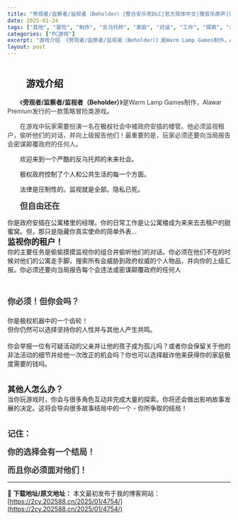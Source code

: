 ```yaml
---
title: "旁观者/监察者/监视者（Beholder）|整合安乐死DLC|官方简体中文|赠音乐原声|百度网盘/天翼云"
date: 2025-01-24
tags: ["其他", "冒险", "制作", "反乌托邦", "家庭", "对话", "工作", "探索", "未来"]
categories: ["PC游戏"]
excerpt: "游戏介绍 《旁观者/监察者/监视者（Beholder）》是Warm Lamp Games制作，Alawar Premium发行的一款策略冒险类游戏。 在游戏中玩家需要扮演一名在极权社会中被政府安插的楼管。他必须监视租户，偷听他们的对话，并向上级报告他们！最重要的是，玩家必须还要向当局报告会密谋颠覆政&hellip;"
layout: post
---
```


<div>
<div><img class="details-image aligncenter" draggable="false" src="https://2cy.202588.cn/wp-content/uploads/2025/01/202501261421025.webp" alt="" /></div>
<div>
<p style="text-align: center;"></p>

<h2 style="white-space: normal; text-indent: 2em;">游戏介绍</h2>
<p style="white-space: normal; text-indent: 2em;"><span style="background-color: #ffffff;">《<strong>旁观者/监察者/监视者（Beholder）</strong>》</span><span style="color: #333333; font-family: 'Helvetica Neue', Helvetica, Arial, 'PingFang SC', 'Hiragino Sans GB', 'Microsoft YaHei', 'WenQuanYi Micro Hei', sans-serif, font-extend; text-indent: 28px; background-color: #ffffff;">是Warm Lamp Games制作，Alawar Premium发行的一款策略冒险类游戏</span>。</p>
<p style="white-space: normal; text-indent: 2em;"><span style="color: #333333; font-family: 'Helvetica Neue', Helvetica, Arial, 'PingFang SC', 'Hiragino Sans GB', 'Microsoft YaHei', 'WenQuanYi Micro Hei', sans-serif, font-extend; text-indent: 28px; background-color: #ffffff;">在游戏中玩家需要扮演一名在</span>极权<span style="color: #333333; font-family: 'Helvetica Neue', Helvetica, Arial, 'PingFang SC', 'Hiragino Sans GB', 'Microsoft YaHei', 'WenQuanYi Micro Hei', sans-serif, font-extend; text-indent: 28px; background-color: #ffffff;">社会中被政府安插的楼管。他必须监视租户，偷听他们的对话，并向上级报告他们！最重要的是，玩家必须还要向当局报告会密谋颠覆政府的任何人。</span></p>
<p style="white-space: normal; text-indent: 2em;">欢迎来到一个严酷的反乌托邦的未来社会。</p>
<p style="white-space: normal; text-indent: 2em;">极权政府控制了个人和公共生活的每一个方面。</p>
<p style="white-space: normal; text-indent: 2em;">法律是压制性的。监视就是全部。隐私已死。</p>
<p style="white-space: normal; text-indent: 2em;"><strong><span style="background-color: #ffffff; color: #333333; font-family: 'Helvetica Neue', Helvetica, Arial, 'PingFang SC', 'Hiragino Sans GB', 'Microsoft YaHei', 'WenQuanYi Micro Hei', sans-serif, font-extend; font-size: 18px;">但自由还在</span></strong></p>
<p style="text-align: center;"></p>
你是政府安插在公寓楼里的经理。你的日常工作是让公寓楼成为来来去去租户的甜蜜窝。但，那只是隐藏你真实使命的简单外表...<br style="padding: 0px; margin: 0px; color: #acb2b8; font-family: 'Motiva Sans', sans-serif; white-space: normal; background-color: #1b2838;" /><span style="font-size: 18px;"><strong>监视你的租户！</strong></span><br style="padding: 0px; margin: 0px; color: #acb2b8; font-family: 'Motiva Sans', sans-serif; white-space: normal; background-color: #1b2838;" />你的主要任务是偷偷摸摸监视你的组合并偷听他们的对话。你必须在他们不在的时候对他们的公寓走手脚，搜索所有会威胁到政府权威的个人物品，并向你的上级汇报。你必须还要向当局报告每个会违法或密谋颠覆政府的任何人<span style="color: #333333; font-family: 'Helvetica Neue', Helvetica, Arial, 'PingFang SC', 'Hiragino Sans GB', 'Microsoft YaHei', 'WenQuanYi Micro Hei', sans-serif, font-extend; text-indent: 28px; background-color: #ffffff;"><br style="padding: 0px; margin: 0px; color: #acb2b8; font-family: 'Motiva Sans', sans-serif; white-space: normal; background-color: #1b2838;" /></span>

<span style="color: #333333; font-family: 'Helvetica Neue', Helvetica, Arial, 'PingFang SC', 'Hiragino Sans GB', 'Microsoft YaHei', 'WenQuanYi Micro Hei', sans-serif, font-extend; text-indent: 28px; background-color: #ffffff;"> </span>

<strong><span style="color: #333333; font-family: 'Helvetica Neue', Helvetica, Arial, 'PingFang SC', 'Hiragino Sans GB', 'Microsoft YaHei', 'WenQuanYi Micro Hei', sans-serif, font-extend; text-indent: 28px; background-color: #ffffff; font-size: 18px;">你必须！但你会吗？</span></strong><span style="color: #333333; font-family: 'Helvetica Neue', Helvetica, Arial, 'PingFang SC', 'Hiragino Sans GB', 'Microsoft YaHei', 'WenQuanYi Micro Hei', sans-serif, font-extend; text-indent: 28px; background-color: #ffffff;"><br style="padding: 0px; margin: 0px; color: #acb2b8; font-family: 'Motiva Sans', sans-serif; white-space: normal; background-color: #1b2838;" /><br style="padding: 0px; margin: 0px; color: #acb2b8; font-family: 'Motiva Sans', sans-serif; white-space: normal; background-color: #1b2838;" /></span>你是极权机器中的一个齿轮！<br style="padding: 0px; margin: 0px; color: #acb2b8; font-family: 'Motiva Sans', sans-serif; white-space: normal; background-color: #1b2838;" />但你仍然可以选择坚持你的人性并与其他人产生共鸣。<br style="padding: 0px; margin: 0px; color: #acb2b8; font-family: 'Motiva Sans', sans-serif; white-space: normal; background-color: #1b2838;" /><br style="padding: 0px; margin: 0px; color: #acb2b8; font-family: 'Motiva Sans', sans-serif; white-space: normal; background-color: #1b2838;" />你会举报一位有可疑活动的父亲并让他的孩子成为孤儿吗？或者你会保留关于他的非法活动的细节并给他一次改正的机会吗？你也可以选择敲诈他来获得你的家庭极度需要的钱吗。<span style="color: #333333; font-family: 'Helvetica Neue', Helvetica, Arial, 'PingFang SC', 'Hiragino Sans GB', 'Microsoft YaHei', 'WenQuanYi Micro Hei', sans-serif, font-extend; text-indent: 28px; background-color: #ffffff;"><br style="padding: 0px; margin: 0px; color: #acb2b8; font-family: 'Motiva Sans', sans-serif; white-space: normal; background-color: #1b2838;" /></span>

<span style="color: #333333; font-family: 'Helvetica Neue', Helvetica, Arial, 'PingFang SC', 'Hiragino Sans GB', 'Microsoft YaHei', 'WenQuanYi Micro Hei', sans-serif, font-extend; text-indent: 28px; background-color: #ffffff;"><br style="padding: 0px; margin: 0px; color: #acb2b8; font-family: 'Motiva Sans', sans-serif; white-space: normal; background-color: #1b2838;" /></span><strong><span style="font-size: 18px;">其他人怎么办？</span></strong><br style="padding: 0px; margin: 0px; color: #acb2b8; font-family: 'Motiva Sans', sans-serif; white-space: normal; background-color: #1b2838;" />当你玩游戏时，你会与很多角色互动并完成大量的探索。你将还会做出影响故事发展的决定。这将会导向很多故事结局中的一个 - 你所争取的结局！<span style="color: #333333; font-family: 'Helvetica Neue', Helvetica, Arial, 'PingFang SC', 'Hiragino Sans GB', 'Microsoft YaHei', 'WenQuanYi Micro Hei', sans-serif, font-extend; text-indent: 28px; background-color: #ffffff;"><br style="padding: 0px; margin: 0px; color: #acb2b8; font-family: 'Motiva Sans', sans-serif; white-space: normal; background-color: #1b2838;" /><br style="padding: 0px; margin: 0px; color: #acb2b8; font-family: 'Motiva Sans', sans-serif; white-space: normal; background-color: #1b2838;" /></span>
<p style="text-align: center;"></p>
<span style="font-size: 18px;"><strong><span style="color: #333333; font-family: 'Helvetica Neue', Helvetica, Arial, 'PingFang SC', 'Hiragino Sans GB', 'Microsoft YaHei', 'WenQuanYi Micro Hei', sans-serif, font-extend; text-indent: 28px; background-color: #ffffff;">记住：</span></strong></span>

<span style="font-size: 18px;"><strong><span style="color: #333333; font-family: 'Helvetica Neue', Helvetica, Arial, 'PingFang SC', 'Hiragino Sans GB', 'Microsoft YaHei', 'WenQuanYi Micro Hei', sans-serif, font-extend; text-indent: 28px; background-color: #ffffff; font-size: 18px;">你的选择会有一个结局！</span></strong></span>

<span style="font-size: 18px;"><strong><span style="color: #333333; font-family: 'Helvetica Neue', Helvetica, Arial, 'PingFang SC', 'Hiragino Sans GB', 'Microsoft YaHei', 'WenQuanYi Micro Hei', sans-serif, font-extend; text-indent: 28px; background-color: #ffffff; font-size: 18px;">而且你必须面对他们！</span></strong></span>
<p style="white-space: normal; text-indent: 2em;"></p>

</div>
</div>

---
📖 **下载地址/原文地址：** 本文最初发布于我的博客网站：[https://2cy.202588.cn/2025/01/4754/](https://2cy.202588.cn/2025/01/4754/)
